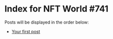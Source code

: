 # Index for NFT World #741
Posts will be displayed in the order below:

- [Your first post](./001-first.md)

